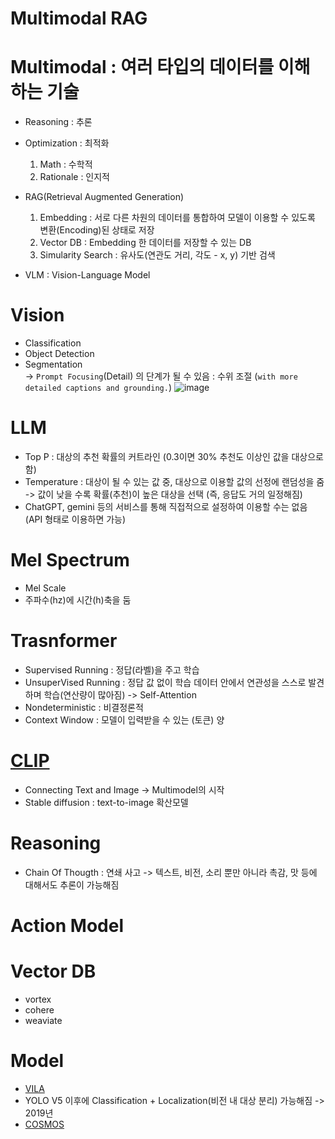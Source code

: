 # Multimodal RAG

# Multimodal : 여러 타입의 데이터를 이해하는 기술
- Reasoning : 추론
- Optimization : 최적화
  1. Math : 수학적
  2. Rationale : 인지적

- RAG(Retrieval Augmented Generation)
  1. Embedding : 서로 다른 차원의 데이터를 통합하여 모델이 이용할 수 있도록 변환(Encoding)된 상태로 저장
  2. Vector DB : Embedding 한 데이터를 저장할 수 있는 DB
  3. Simularity Search : 유사도(연관도 거리, 각도 - x, y) 기반 검색

- VLM : Vision-Language Model

# Vision
- Classification
- Object Detection
- Segmentation   
  -> `Prompt Focusing`(Detail) 의 단계가 될 수 있음 : 수위 조절 (`with more detailed captions and grounding.`)
  ![image](https://github.com/user-attachments/assets/48180923-b739-4885-921d-dc26d993b81d)

# LLM
- Top P : 대상의 추천 확률의 커트라인 (0.3이면 30% 추천도 이상인 값을 대상으로 함)
- Temperature : 대상이 될 수 있는 값 중, 대상으로 이용할 값의 선정에 랜덤성을 줌
  -> 값이 낮을 수록 확률(추천)이 높은 대상을 선택 (즉, 응답도 거의 일정해짐)
- ChatGPT, gemini 등의 서비스를 통해 직접적으로 설정하여 이용할 수는 없음 (API 형태로 이용하면 가능)

# Mel Spectrum
- Mel Scale
- 주파수(hz)에 시간(h)축을 둠

# Trasnformer
- Supervised Running : 정답(라벨)을 주고 학습
- UnsuperVised Running : 정답 값 없이 학습 데이터 안에서 연관성을 스스로 발견하며 학습(연산량이 많아짐) -> Self-Attention
- Nondeterministic : 비결정론적
- Context Window : 모델이 입력받을 수 있는 (토큰) 양

# [CLIP](https://openai.com/index/clip/)
- Connecting Text and Image -> Multimodel의 시작
- Stable diffusion : text-to-image 확산모델

# Reasoning
- Chain Of Thougth : 연쇄 사고 -> 텍스트, 비전, 소리 뿐만 아니라 촉감, 맛 등에 대해서도 추론이 가능해짐 

# Action Model

# Vector DB
- vortex
- cohere
- weaviate

# Model
- [VILA](https://nvlabs.github.io/VILA/)
- YOLO V5 이후에 Classification + Localization(비전 내 대상 분리) 가능해짐 -> 2019년
- [COSMOS](https://www.nvidia.com/en-us/ai/cosmos/)
